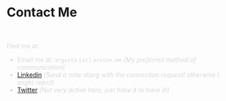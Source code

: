 # <span style="color: var(--primary-color)">Contact Me</span>

<br/> 

<span style="color: #d8d8d8">

Find me at: 

- <i class="bi bi-envelope-at-fill"></i> Email me at: `argosta` `[at]` `proton.me` _(My preferred method of communication)_
- <i class="bi bi-linkedin"></i><a href="https://linkedin.com/in/arg1998" target="_blank"> Linkedin</a> _(Send a note along with the connection request! otherwise I might reject)_ 
- <i class="bi bi-twitter"></i><a href="https://x.com/argostapala" target="_blank"> Twitter</a> _(Not very active here, just have it to have it!)_

</span>